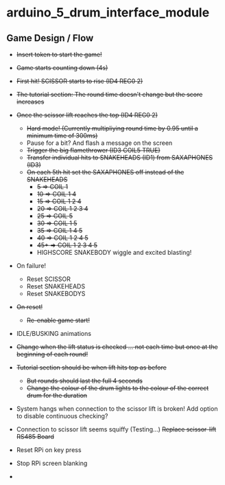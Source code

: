 # arduino_5_drum_interface_module

## Game Design / Flow
 - ~~Insert token to start the game!~~
 - ~~Game starts counting down (4s)~~
 - ~~First hit! SCISSOR starts to rise (ID4 REG0 2)~~
 - ~~The tutorial section: The round time doesn't change but the score increases~~
 - ~~Once the scissor lift reaches the top (ID4 REG0 2)~~
    -   ~~Hard mode! (Currently multipliying round time by 0.95 until a minimum time of 300ms)~~
    -   Pause for a bit? And flash a message on the screen
    -   ~~Trigger the big flamethrower (ID3 COIL5 TRUE)~~
    -   ~~Transfer individual hits to SNAKEHEADS (ID1) from SAXAPHONES (ID3)~~
    -   ~~On each 5th hit set the SAXAPHONES off instead of the SNAKEHEADS~~
        -   ~~5 &rArr;  COIL 1~~
        -   ~~10 &rArr; COIL 1 4~~
        -   ~~15 &rArr; COIL 1 2 4~~
        -   ~~20 &rArr; COIL 1 2 3 4~~
        -   ~~25 &rArr; COIL 5~~
        -   ~~30 &rArr; COIL 1 5~~
        -   ~~35 &rArr; COIL 1 4 5~~
        -   ~~40 &rArr; COIL 1 2 4 5~~
        -   ~~45+ &rArr; COIL 1 2 3 4 5~~
        -   HIGHSCORE SNAKEBODY wiggle and excited blasting!
- On failure!
    - Reset SCISSOR
    - Reset SNAKEHEADS
    - Reset SNAKEBODYS
- ~~On reset!~~
    - ~~Re-enable game start!~~
- IDLE/BUSKING animations

- ~~Change when the lift status is checked ... not each time but once at the beginning of each round!~~
- ~~Tutorial section should be when lift hits top as before~~
    - ~~But rounds should last the full 4 seconds~~
    - ~~Change the colour of the drum lights to the colour of the correct drum for the duration~~
- System hangs when connection to the scissor lift is broken! Add option to disable continuous checking?
- Connection to scissor lift seems squiffy (Testing...) ~~Replace scissor-lift RS485 Board~~
- Reset RPi on key press
- Stop RPi screen blanking
- 
